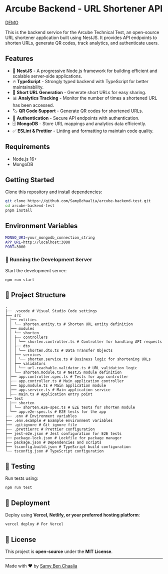 # Arcube Backend - URL Shortener API

[DEMO](https://arcube.benchaalia.com)

This is the backend service for the Arcube Technical Test, an open-source URL shortener application built using NestJS. It provides API endpoints to shorten URLs, generate QR codes, track analytics, and authenticate users.

## Features

- 🚀 **NestJS** - A progressive Node.js framework for building efficient and scalable server-side applications.
- 🔥 **TypeScript** - Strongly typed backend with TypeScript for better maintainability.
- 🔗 **Short URL Generation** - Generate short URLs for easy sharing.
- 📊 **Analytics Tracking** - Monitor the number of times a shortened URL has been accessed.
- 🏷 **QR Code Support** - Generate QR codes for shortened URLs.
- 🔐 **Authentication** - Secure API endpoints with authentication.
- 🗄 **MongoDB** - Store URL mappings and analytics data efficiently.
- ✅ **ESLint & Prettier** - Linting and formatting to maintain code quality.

## Requirements

- Node.js 16+
- MongoDB

## Getting Started

Clone this repository and install dependencies:

```sh
git clone https://github.com/SamyBchaalia/arcube-backend-test.git
cd arcube-backend-test
pnpm install
```

## Environment Variables

```sh
MONGO_URI=your_mongodb_connection_string
APP_URL=http://localhost:3000
PORT=3000
```

### 🚀 Running the Development Server

Start the development server:

```shell
npm run start
```

## 📂 Project Structure

```shell
.
├── .vscode # Visual Studio Code settings
├── src
│ ├── entities
│ │ └── shorten.entity.ts # Shorten URL entity definition
│ ├── modules
│ │ └── shorten
│ │ ├── controllers
│ │ │ └── shorten.controller.ts # Controller for handling API requests
│ │ ├── dto
│ │ │ └── shorten.dto.ts # Data Transfer Objects
│ │ ├── services
│ │ │ └── shorten.service.ts # Business logic for shortening URLs
│ │ ├── validators
│ │ │ └── url-reachable.validator.ts # URL validation logic
│ │ └── shorten.module.ts # NestJS module definition
│ ├── app.controller.spec.ts # Tests for app controller
│ ├── app.controller.ts # Main application controller
│ ├── app.module.ts # Main application module
│ ├── app.service.ts # Main application service
│ ├── main.ts # Application entry point
├── test
│ ├── shorten
│ │ └── shorten.e2e-spec.ts # E2E tests for shorten module
│ └── app.e2e-spec.ts # E2E tests for the app
├── .env # Environment variables
├── .env.example # Example environment variables
├── .gitignore # Git ignore file
├── .prettierrc # Prettier configuration
├── jest-e2e.json # Jest configuration for E2E tests
├── package-lock.json # Lockfile for package manager
├── package.json # Dependencies and scripts
├── tsconfig.build.json # TypeScript build configuration
└── tsconfig.json # TypeScript configuration

```

## 🧪 Testing

Run tests using:

```shell
npm run test
```

## 🚀 Deployment

Deploy using **Vercel, Netlify, or your preferred hosting platform**:

```shell
vercel deploy # For Vercel
```

## 📜 License

This project is **open-source** under the **MIT License**.

---

Made with ♥ by [Samy Ben Chaalia](https://sami.benchaalia.com)
